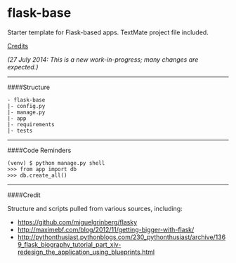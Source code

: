 flask-base
==========

Starter template for Flask-based apps. 
TextMate project file included. 

[Credits](#credit)

*(27 July 2014: This is a new work-in-progress; many changes are expected.)*

***

####Structure

    - flask-base
    |- config.py
    |- manage.py
    |- app
    |- requirements
    |- tests

***

####Code Reminders

    (venv) $ python manage.py shell
    >>> from app import db
    >>> db.create_all()

***

####Credit

Structure and scripts pulled from various sources, including: 

* https://github.com/miguelgrinberg/flasky
* http://maximebf.com/blog/2012/11/getting-bigger-with-flask/
* http://pythonthusiast.pythonblogs.com/230_pythonthusiast/archive/1369_flask_biography_tutorial_part_xiv-redesign_the_application_using_blueprints.html

